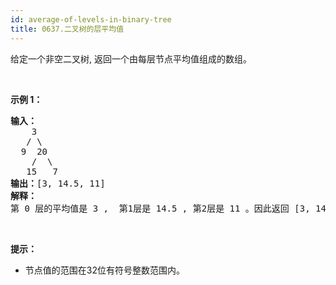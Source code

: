```yaml
---
id: average-of-levels-in-binary-tree
title: 0637.二叉树的层平均值
---
```

给定一个非空二叉树, 返回一个由每层节点平均值组成的数组。

 

**示例 1：**


<pre><strong>输入：</strong><br/>    3<br/>   / \<br/>  9  20<br/>    /  \<br/>   15   7<br/><strong>输出：</strong>[3, 14.5, 11]<br/><strong>解释：</strong><br/>第 0 层的平均值是 3 ,  第1层是 14.5 , 第2层是 11 。因此返回 [3, 14.5, 11] 。<br/></pre>

 

**提示：**


- 节点值的范围在32位有符号整数范围内。
